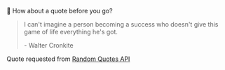 📣 How about a quote before you go?

> I can't imagine a person becoming a success who doesn't give this game of life everything he's got.
>
> <p>- Walter Cronkite</p>

Quote requested from [Random Quotes API](https://github.com/lukePeavey/quotable)
